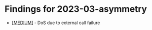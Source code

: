# Findings for 2023-03-asymmetry 

- [[MEDIUM]]([MEDIUM]-1647661987/README.md) - DoS  due to external call failure
